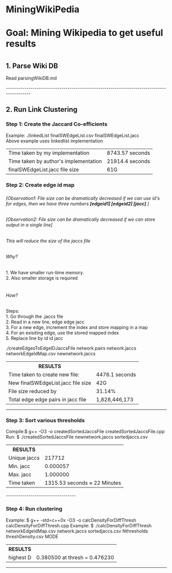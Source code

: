 # MiningWikiPedia
<h1>Goal: Mining Wikipedia to get useful results <h1>
<h2>1. Parse Wiki DB</h2> 
<p>Read parsingWikiDB.md</p>
------------------------------------------------------------------------------------------
<h2>2. Run Link Clustering</h2>

<h3>Step 1: Create the Jaccard Co-efficients </h3>

<p>Example: ./linkedList finalSWEdgeList.csv finalSWEdgeList.jacc <br>
Above example uses linkedlist implementation
</p>
<table>
<tr><td>
Time taken by my implementation</td><td> 8743.57 seconds
</td></tr>
<tr><td>
Time taken by author's implementation</td><td> 21914.4 seconds
</td></tr>
<tr><td>
finalSWEdgeList.jacc file size  </td><td> 61G
</td></tr>
</table> 
<h3>Step 2: Create edge id map <h3>
<h6>[Observation1: File size can be dramatically decreased if we can use id's for edges, then we have three numbers <b>[edgeid1] [edgeid2] [jacc]</b> ]<h6>
<h6>[Observation2: File size can be dramatically decreased if we can store output in a single line]<h6>
<p>
This will reduce the size of the jaccs file
</p>
<h6>Why?</h6>
<p>
1. We have smaller run-time memory.</br>
2. Also smaller storage is required</br></br>
</p>
<h6>How?</h6>
<p>
Steps:</br>
1. Go through the .jaccs file</br>
2. Read in a new line, edge edge jacc</br>
3. For a new edge, increment the index and store mapping in a map</br>
4. For an exisiting edge, use the stored mapped index</br>
5. Replace line by id id jacc</br>
</p>
</p>
<p>
./createEdgesToEdgeIDJaccsFile network.pairs network.jaccs networkEdgeIdMap.csv newnetwork.jaccs
</p> 
<p>
<table>
<tr>
 <th>RESULTS</th>
 <th></th>
</tr>
<tr><td>
Time taken to create new file:</td><td> 4476.1 seconds
</td></tr> 
<tr><td>
New finalSWEdgeList.jacc file size  </td><td> 42G
</td></tr>
<tr><td>
File size reduced by  </td><td> 31.14%
</td></tr>
<tr>
 <td>
 Total edge edge pairs in jacc file
 </td>
 <td>
  1,828,446,173
 </td>
</tr>
</table>
</p>

----------------------------------
<h3>Step 3: Sort various thresholds</h3>
<p>
Compile:$ g++ -O3 -o createdSortedJaccsFile createdSortedJaccsFile.cpp </br>
Run:  $ ./createdSortedJaccsFile newnetwork.jaccs sortedjaccs.csv
</p>
<table>
<tr>
 <th>RESULTS</th>
 <th></th>
</tr>
<tr>
 <td>
  Unique jaccs
 </td>
 <td>
 217712
 </td>
</tr> 
<tr>
 <td>
  Min. jacc  
 </td>
 <td> 
 0.000057
 </td>
</tr>
<tr>
 <td>
  Max. jacc  
 </td>
 <td>  
 1.000000
 </td>
 </tr>
 <tr>
  <td>
   Time taken
  </td>
  <td>
   1315.53 seconds ≈ 22 Minutes 
  </td>
 </tr>
</table>
</p>
----------------------------------
<h3>Step 4: Run clustering</h3>
<p>
Example:  $ g++ -std=c++0x -O3 -o calcDensityForDiffThresh calcDensityForDiffThresh.cpp
Example:  $ ./calcDensityForDiffThresh networkEdgeIdMap.csv network.jaccs sortedjaccs.csv  Nthresholds threshDensity.csv MODE

<table>
<tr>
 <th>RESULTS</th>
 <th></th>
</tr>
<tr>
 <td>
  highest D 
 </td>
 <td>
 0.380500 at thresh = 0.476230
 </td> 
 </tr>
</table>
</p>


----------------------------------
